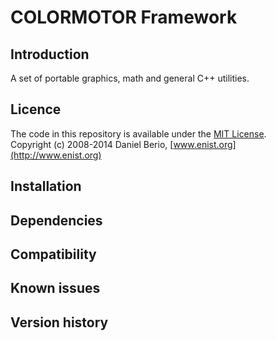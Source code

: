 COLORMOTOR Framework
=====================================

Introduction
------------
A set of portable graphics, math and general C++ utilities. 

Licence
-------
The code in this repository is available under the [MIT License](https://secure.wikimedia.org/wikipedia/en/wiki/Mit_license).  
Copyright (c) 2008-2014 Daniel Berio, [www.enist.org](http://www.enist.org)  


Installation
------------

Dependencies
------------

Compatibility
------------

Known issues
------------

Version history
------------
